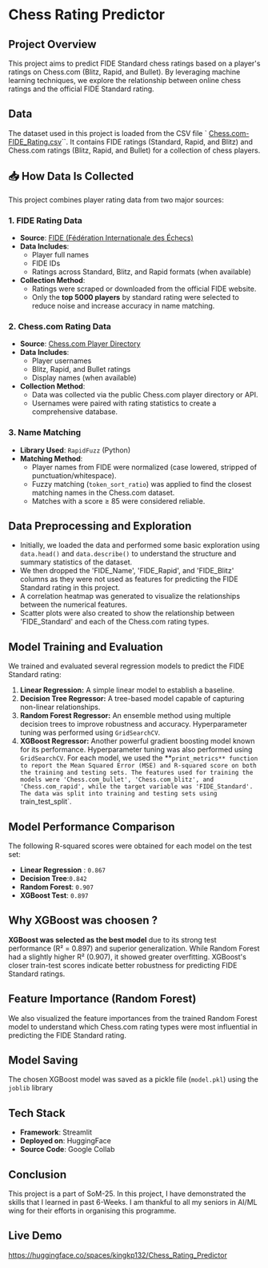 # Chess Rating Predictor
## Project Overview
This project aims to predict FIDE Standard chess ratings based on a player's ratings on Chess.com (Blitz, Rapid, and Bullet). By leveraging machine learning techniques, we explore the relationship between online chess ratings and the official FIDE Standard rating.
## Data
The dataset used in this project is loaded from the CSV file ` [Chess.com-FIDE_Rating.csv](https://)``. It contains FIDE ratings (Standard, Rapid, and Blitz) and Chess.com ratings (Blitz, Rapid, and Bullet) for a collection of chess players.

## 📥 How Data Is Collected
This project combines player rating data from two major sources:
### 1. **FIDE Rating Data**
- **Source**: [FIDE (Fédération Internationale des Échecs)](https://ratings.fide.com/)
- **Data Includes**:
  - Player full names
  - FIDE IDs
  - Ratings across Standard, Blitz, and Rapid formats (when available)
- **Collection Method**:
  - Ratings were scraped or downloaded from the official FIDE website.
  - Only the **top 5000 players** by standard rating were selected to reduce noise and increase accuracy in name matching.
### 2. **Chess.com Rating Data**
- **Source**: [Chess.com Player Directory](https://www.chess.com/players)
- **Data Includes**:
  - Player usernames
  - Blitz, Rapid, and Bullet ratings
  - Display names (when available)
- **Collection Method**:
  - Data was collected via the public Chess.com player directory or API.
  - Usernames were paired with rating statistics to create a comprehensive database.
### 3. **Name Matching**
- **Library Used**: `RapidFuzz` (Python)
- **Matching Method**:
  - Player names from FIDE were normalized (case lowered, stripped of punctuation/whitespace).
  - Fuzzy matching (`token_sort_ratio`) was applied to find the closest matching names in the Chess.com dataset.
  - Matches with a score ≥ 85 were considered reliable.


## Data Preprocessing and Exploration

*   Initially, we loaded the data and performed some basic exploration using `data.head()` and `data.describe()` to understand the structure and summary statistics of the dataset.
*   We then dropped the 'FIDE_Name', 'FIDE_Rapid', and 'FIDE_Blitz' columns as they were not used as features for predicting the FIDE Standard rating in this project.
* A correlation heatmap was generated to visualize the relationships between the numerical features.
* Scatter plots were also created to show the relationship between 'FIDE_Standard' and each of the Chess.com rating types.





## Model Training and Evaluation
We trained and evaluated several regression models to predict the FIDE Standard rating:
1.  **Linear Regression:** A simple linear model to establish a baseline.
2.  **Decision Tree Regressor:** A tree-based model capable of capturing non-linear relationships.
3.  **Random Forest Regressor:** An ensemble method using multiple decision trees to improve robustness and accuracy. Hyperparameter tuning was performed using `GridSearchCV`.
4.  **XGBoost Regressor:** Another powerful gradient boosting model known for its performance. Hyperparameter tuning was also performed using `GridSearchCV`.
For each model, we used the **`print_metrics** function to report the Mean Squared Error (MSE) and R-squared score on both the training and testing sets.
The features used for training the models were 'Chess.com_bullet', 'Chess.com_blitz', and 'Chess.com_rapid', while the target variable was 'FIDE_Standard'. The data was split into training and testing sets using `train_test_split`.
## Model Performance Comparison
The following R-squared scores were obtained for each model on the test set:
*   **Linear Regression** : `0.867`
*   **Decision Tree**:`0.842`
*   **Random Forest**: `0.907`
*   **XGBoost Test**: `0.897`
## Why XGBoost was choosen ?
**XGBoost was selected as the best model** due to its strong test performance (R² = 0.897) and superior generalization. While Random Forest had a slightly higher R² (0.907), it showed greater overfitting. XGBoost's closer train-test scores indicate better robustness for predicting FIDE Standard ratings.
## Feature Importance (Random Forest)
We also visualized the feature importances from the trained Random Forest model to understand which Chess.com rating types were most influential in predicting the FIDE Standard rating.
## Model Saving
The chosen XGBoost model was saved as a pickle file (`model.pkl`) using the `joblib` library 
## Tech Stack
* **Framework**: Streamlit
* **Deployed on**: HuggingFace
* **Source Code**: Google Collab
## Conclusion
This project is a part of SoM-25. In this project, I have demonstrated the skills that I learned in past 6-Weeks. I am thankful to all my seniors in AI/ML wing for their efforts in organising this programme.

## Live Demo
https://huggingface.co/spaces/kingkp132/Chess_Rating_Predictor
